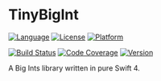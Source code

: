 # TinyBigInt

[![Language](https://img.shields.io/badge/swift-4-orange.svg)](https://swift.org)
[![License](https://img.shields.io/badge/licence-MIT-orange.svg)](http://cocoapods.org/pods/TinyBigInt)
[![Platform](https://img.shields.io/cocoapods/p/BigInt.svg)](http://cocoapods.org/pods/TinyBigInt)

[![Build Status](https://travis-ci.org/attaswift/BigInt.svg?branch=master)](https://travis-ci.org/BaldyAsh/TinyBigInt)
[![Code Coverage](https://codecov.io/github/BaldyAsh/TinyBigInt/coverage.svg?branch=master)](https://codecov.io/github/BaldyAsh/TinyBigInt?branch=master)
[![Version](https://img.shields.io/cocoapods/v/TinyBigInt.svg)](http://cocoapods.org/pods/TinyBigInt)

A Big Ints library written in pure Swift 4.
